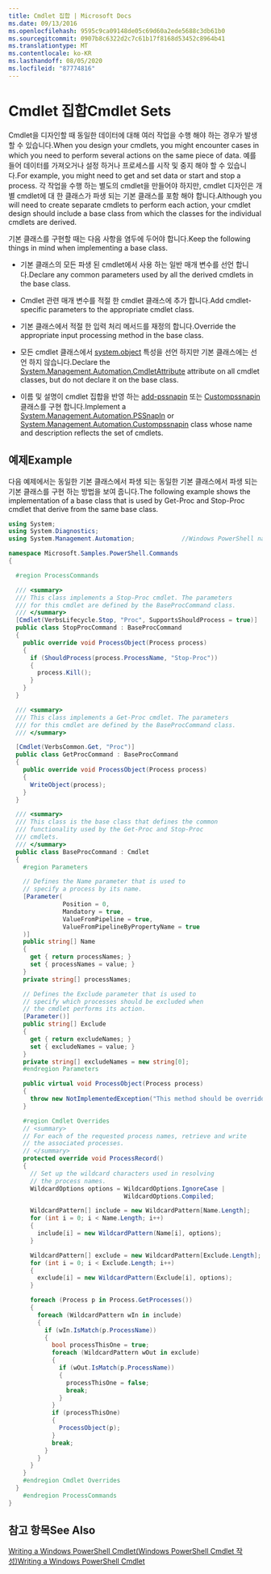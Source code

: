```yaml
---
title: Cmdlet 집합 | Microsoft Docs
ms.date: 09/13/2016
ms.openlocfilehash: 9595c9ca09148de05c69d60a2ede5688c3db61b0
ms.sourcegitcommit: 0907b8c6322d2c7c61b17f8168d53452c8964b41
ms.translationtype: MT
ms.contentlocale: ko-KR
ms.lasthandoff: 08/05/2020
ms.locfileid: "87774816"
---
```

# <a name="cmdlet-sets"></a><span data-ttu-id="a80a1-102">Cmdlet 집합</span><span class="sxs-lookup"><span data-stu-id="a80a1-102">Cmdlet Sets</span></span>

<span data-ttu-id="a80a1-103">Cmdlet을 디자인할 때 동일한 데이터에 대해 여러 작업을 수행 해야 하는 경우가 발생할 수 있습니다.</span><span class="sxs-lookup"><span data-stu-id="a80a1-103">When you design your cmdlets, you might encounter cases in which you need to perform several actions on the same piece of data.</span></span> <span data-ttu-id="a80a1-104">예를 들어 데이터를 가져오거나 설정 하거나 프로세스를 시작 및 중지 해야 할 수 있습니다.</span><span class="sxs-lookup"><span data-stu-id="a80a1-104">For example, you might need to get and set data or start and stop a process.</span></span> <span data-ttu-id="a80a1-105">각 작업을 수행 하는 별도의 cmdlet을 만들어야 하지만, cmdlet 디자인은 개별 cmdlet에 대 한 클래스가 파생 되는 기본 클래스를 포함 해야 합니다.</span><span class="sxs-lookup"><span data-stu-id="a80a1-105">Although you will need to create separate cmdlets to perform each action, your cmdlet design should include a base class from which the classes for the individual cmdlets are derived.</span></span>

<span data-ttu-id="a80a1-106">기본 클래스를 구현할 때는 다음 사항을 염두에 두어야 합니다.</span><span class="sxs-lookup"><span data-stu-id="a80a1-106">Keep the following things in mind when implementing a base class.</span></span>

- <span data-ttu-id="a80a1-107">기본 클래스의 모든 파생 된 cmdlet에서 사용 하는 일반 매개 변수를 선언 합니다.</span><span class="sxs-lookup"><span data-stu-id="a80a1-107">Declare any common parameters used by all the derived cmdlets in the base class.</span></span>

- <span data-ttu-id="a80a1-108">Cmdlet 관련 매개 변수를 적절 한 cmdlet 클래스에 추가 합니다.</span><span class="sxs-lookup"><span data-stu-id="a80a1-108">Add cmdlet-specific parameters to the appropriate cmdlet class.</span></span>

- <span data-ttu-id="a80a1-109">기본 클래스에서 적절 한 입력 처리 메서드를 재정의 합니다.</span><span class="sxs-lookup"><span data-stu-id="a80a1-109">Override the appropriate input processing method in the base class.</span></span>

- <span data-ttu-id="a80a1-110">모든 cmdlet 클래스에서 [system.object](/dotnet/api/System.Management.Automation.CmdletAttribute) 특성을 선언 하지만 기본 클래스에는 선언 하지 않습니다.</span><span class="sxs-lookup"><span data-stu-id="a80a1-110">Declare the [System.Management.Automation.CmdletAttribute](/dotnet/api/System.Management.Automation.CmdletAttribute) attribute on all cmdlet classes, but do not declare it on the base class.</span></span>

- <span data-ttu-id="a80a1-111">이름 및 설명이 cmdlet 집합을 반영 하는 [add-pssnapin](/dotnet/api/System.Management.Automation.PSSnapIn) 또는 [Custompssnapin](/dotnet/api/System.Management.Automation.CustomPSSnapIn) 클래스를 구현 합니다.</span><span class="sxs-lookup"><span data-stu-id="a80a1-111">Implement a [System.Management.Automation.PSSnapIn](/dotnet/api/System.Management.Automation.PSSnapIn) or [System.Management.Automation.Custompssnapin](/dotnet/api/System.Management.Automation.CustomPSSnapIn) class whose name and description reflects the set of cmdlets.</span></span>

## <a name="example"></a><span data-ttu-id="a80a1-112">예제</span><span class="sxs-lookup"><span data-stu-id="a80a1-112">Example</span></span>

<span data-ttu-id="a80a1-113">다음 예제에서는 동일한 기본 클래스에서 파생 되는 동일한 기본 클래스에서 파생 되는 기본 클래스를 구현 하는 방법을 보여 줍니다.</span><span class="sxs-lookup"><span data-stu-id="a80a1-113">The following example shows the implementation of a base class that is used by Get-Proc and Stop-Proc cmdlet that derive from the same base class.</span></span>

```csharp
using System;
using System.Diagnostics;
using System.Management.Automation;             //Windows PowerShell namespace.

namespace Microsoft.Samples.PowerShell.Commands
{

  #region ProcessCommands

  /// <summary>
  /// This class implements a Stop-Proc cmdlet. The parameters
  /// for this cmdlet are defined by the BaseProcCommand class.
  /// </summary>
  [Cmdlet(VerbsLifecycle.Stop, "Proc", SupportsShouldProcess = true)]
  public class StopProcCommand : BaseProcCommand
  {
    public override void ProcessObject(Process process)
    {
      if (ShouldProcess(process.ProcessName, "Stop-Proc"))
      {
        process.Kill();
      }
    }
  }

  /// <summary>
  /// This class implements a Get-Proc cmdlet. The parameters
  /// for this cmdlet are defined by the BaseProcCommand class.
  /// </summary>

  [Cmdlet(VerbsCommon.Get, "Proc")]
  public class GetProcCommand : BaseProcCommand
  {
    public override void ProcessObject(Process process)
    {
      WriteObject(process);
    }
  }

  /// <summary>
  /// This class is the base class that defines the common
  /// functionality used by the Get-Proc and Stop-Proc
  /// cmdlets.
  /// </summary>
  public class BaseProcCommand : Cmdlet
  {
    #region Parameters

    // Defines the Name parameter that is used to
    // specify a process by its name.
    [Parameter(
               Position = 0,
               Mandatory = true,
               ValueFromPipeline = true,
               ValueFromPipelineByPropertyName = true
    )]
    public string[] Name
    {
      get { return processNames; }
      set { processNames = value; }
    }
    private string[] processNames;

    // Defines the Exclude parameter that is used to
    // specify which processes should be excluded when
    // the cmdlet performs its action.
    [Parameter()]
    public string[] Exclude
    {
      get { return excludeNames; }
      set { excludeNames = value; }
    }
    private string[] excludeNames = new string[0];
    #endregion Parameters

    public virtual void ProcessObject(Process process)
    {
      throw new NotImplementedException("This method should be overridden.");
    }

    #region Cmdlet Overrides
    // <summary>
    // For each of the requested process names, retrieve and write
    // the associated processes.
    // </summary>
    protected override void ProcessRecord()
    {
      // Set up the wildcard characters used in resolving
      // the process names.
      WildcardOptions options = WildcardOptions.IgnoreCase |
                                WildcardOptions.Compiled;

      WildcardPattern[] include = new WildcardPattern[Name.Length];
      for (int i = 0; i < Name.Length; i++)
      {
        include[i] = new WildcardPattern(Name[i], options);
      }

      WildcardPattern[] exclude = new WildcardPattern[Exclude.Length];
      for (int i = 0; i < Exclude.Length; i++)
      {
        exclude[i] = new WildcardPattern(Exclude[i], options);
      }

      foreach (Process p in Process.GetProcesses())
      {
        foreach (WildcardPattern wIn in include)
        {
          if (wIn.IsMatch(p.ProcessName))
          {
            bool processThisOne = true;
            foreach (WildcardPattern wOut in exclude)
            {
              if (wOut.IsMatch(p.ProcessName))
              {
                processThisOne = false;
                break;
              }
            }
            if (processThisOne)
            {
              ProcessObject(p);
            }
            break;
          }
        }
      }
    }
    #endregion Cmdlet Overrides
  }
    #endregion ProcessCommands
}
```

## <a name="see-also"></a><span data-ttu-id="a80a1-114">참고 항목</span><span class="sxs-lookup"><span data-stu-id="a80a1-114">See Also</span></span>

[<span data-ttu-id="a80a1-115">Writing a Windows PowerShell Cmdlet(Windows PowerShell Cmdlet 작성)</span><span class="sxs-lookup"><span data-stu-id="a80a1-115">Writing a Windows PowerShell Cmdlet</span></span>](./writing-a-windows-powershell-cmdlet.md)
